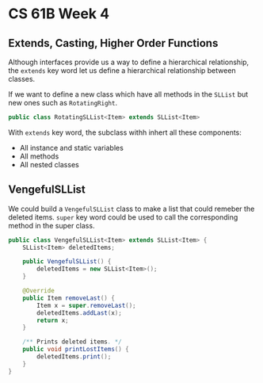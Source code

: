 # CS 61B Week 4

## Extends, Casting, Higher Order Functions

Although interfaces provide us a way to define a hierarchical relationship, the `extends` key word let us define a hierarchical relationship between classes.

If we want to define a new class which have all methods in the `SLList` but new ones such as `RotatingRight`.

```java
public class RotatingSLList<Item> extends SLList<Item>
```

With `extends` key word, the subclass withh inhert all these components:

* All instance and static variables
* All methods
* All nested classes

## VengefulSLList

We could build a `VengefulSLList` class to make a list that could remeber the deleted items. `super` key word could be used to call the corresponding method in the super class.

```java
public class VengefulSLList<Item> extends SLList<Item> {
    SLList<Item> deletedItems;

    public VengefulSLList() {
        deletedItems = new SLList<Item>();
    }

    @Override
    public Item removeLast() {
        Item x = super.removeLast();
        deletedItems.addLast(x);
        return x;
    }

    /** Prints deleted items. */
    public void printLostItems() {
        deletedItems.print();
    }
}
```

